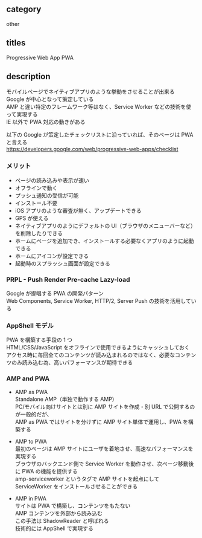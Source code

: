 ## category

other

## titles

Progressive Web App
PWA

## description

モバイルページでネイティブアプリのような挙動をさせることが出来る  
Google が中心となって策定している  
AMP と違い特定のフレームワーク等はなく、Service Worker などの技術を使って実現する  
IE 以外で PWA 対応の動きがある

以下の Google が策定したチェックリストに沿っていれば、そのページは PWA と言える  
https://developers.google.com/web/progressive-web-apps/checklist

### メリット

- ページの読み込みや表示が速い
- オフラインで動く
- プッシュ通知の受信が可能
- インストール不要
- iOS アプリのような審査が無く、アップデートできる
- GPS が使える
- ネイティブアプリのようにデフォルトの UI（ブラウザのメニューバーなど）を削除したりできる
- ホームにページを追加でき、インストールする必要なくアプリのように起動できる
- ホームにアイコンが設定できる
- 起動時のスプラッシュ画面が設定できる

### PRPL - Push Render Pre-cache Lazy-load

Google が提唱する PWA の開発パターン  
Web Components, Service Worker, HTTP/2, Server Push の技術を活用している

### AppShell モデル

PWA を構築する手段の 1 つ  
HTML/CSS/JavaScript をオフラインで使用できるようにキャッシュしておく  
アクセス時に毎回全てのコンテンツが読み込まれるのではなく、必要なコンテンツのみ読み込む為、高いパフォーマンスが期待できる

### AMP and PWA

- AMP as PWA  
  Standalone AMP（単独で動作する AMP）  
  PC/モバイル向けサイトとは別に AMP サイトを作成・別 URL で公開するのが一般的だが、  
  AMP as PWA ではサイトを分けずに AMP サイト単体で運用し、PWA を構築する

- AMP to PWA  
  最初のページは AMP サイトにユーザを着地させ、高速なパフォーマンスを実現する  
  ブラウザのバックエンド側で Service Worker を動作させ、次ページ移動後に PWA の機能を提供する  
  amp-serviceworker というタグで AMP サイトを起点にして ServiceWorker をインストールさせることができる

- AMP in PWA  
  サイトは PWA で構築し、コンテンツをもたない  
  AMP コンテンツを外部から読み込む  
  この手法は ShadowReader と呼ばれる  
  技術的には AppShell で実現する
